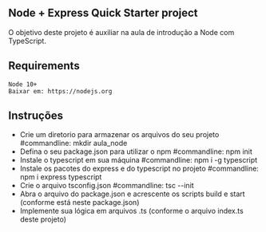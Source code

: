 ## Node + Express Quick Starter project

O objetivo deste projeto é auxiliar na aula de introdução a Node com TypeScript.

## Requirements

    Node 10+
    Baixar em: https://nodejs.org

## Instruções

- Crie um diretorio para armazenar os arquivos do seu projeto #commandline: mkdir aula_node
- Defina o seu package.json para utilizar o npm #commandline: npm init
- Instale o typescript em sua máquina #commandline: npm i -g typescript
- Instale os pacotes do express e do typescript no projeto #commandline: npm i express typescript
- Crie o arquivo tsconfig.json #commandline: tsc --init
- Abra o arquivo do package.json e acrescente os scripts build e start (conforme está neste package.json)
- Implemente sua lógica em arquivos .ts (conforme o arquivo index.ts deste projeto)